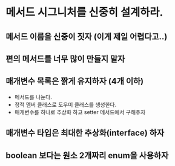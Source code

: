 # 메서드 시그니처를 신중히 설계하라.

## 메서드 이름을 신중이 짓자 (이게 제일 어렵다고..)
## 편의 메서드를 너무 많이 만들지 말자 
## 매개변수 목록은 짥게 유지하자 (4개 이하)
- 메서드를 나눈다. 
- 정적 멤버 클래스로 도우미 클래스를 생성한다.
- 매개변수를 하나로 추상화 하고 setter 메서드에서 구해주자
## 매개변수 타입은 최대한 추상화(interface) 하자
## boolean 보다는 원소 2개짜리 enum을 사용하자